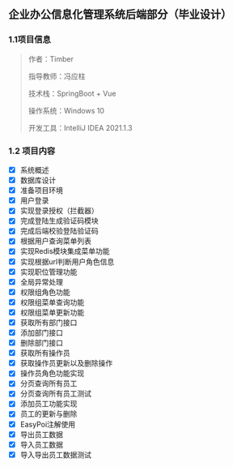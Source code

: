 ## 企业办公信息化管理系统后端部分（毕业设计）

### 1.1项目信息

> 作者：Timber
>
> 指导教师：冯应柱
>
> 技术栈：SpringBoot + Vue
>
> 操作系统：Windows 10
>
>
> 开发工具：IntelliJ IDEA 2021.1.3

### 1.2 项目内容

- [x] 系统概述
- [x] 数据库设计
- [x] 准备项目环境
- [x] 用户登录
- [x] 实现登录授权（拦截器）
- [x] 完成登陆生成验证码模块
- [x] 完成后端校验登陆验证码
- [x] 根据用户查询菜单列表
- [x] 实现Redis模块集成菜单功能
- [x] 实现根据url判断用户角色信息
- [x] 实现职位管理功能
- [x] 全局异常处理
- [x] 权限组角色功能
- [x] 权限组菜单查询功能
- [x] 权限组菜单更新功能
- [x] 获取所有部门接口
- [x] 添加部门接口
- [x] 删除部门接口
- [x] 获取所有操作员
- [x] 获取操作员更新以及删除操作
- [x] 操作员角色功能实现
- [x] 分页查询所有员工
- [x] 分页查询所有员工测试
- [x] 添加员工功能实现
- [x] 员工的更新与删除
- [x] EasyPoi注解使用
- [x] 导出员工数据
- [x] 导入员工数据
- [x] 导入导出员工数据测试
